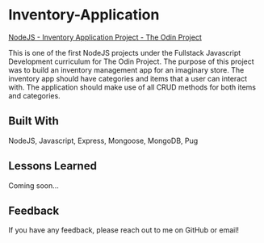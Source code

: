 # Inventory-Application

[NodeJS - Inventory Application Project - The Odin Project](https://www.theodinproject.com/lessons/nodejs-inventory-application)

This is one of the first NodeJS projects under the Fullstack Javascript Development curriculum for The Odin Project. The purpose of this project was to build an inventory management app for an imaginary store. The inventory app should have categories and items that a user can interact with. The application should make use of all CRUD methods for both items and categories.

## Built With

NodeJS, Javascript, Express, Mongoose, MongoDB, Pug

## Lessons Learned

Coming soon...

## Feedback

If you have any feedback, please reach out to me on GitHub or email!
